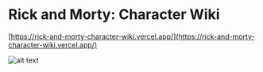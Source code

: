 # Rick and Morty: Character Wiki

[https://rick-and-morty-character-wiki.vercel.app/](https://rick-and-morty-character-wiki.vercel.app/)

![alt text](https://i.imgur.com/onJsG7c.png)